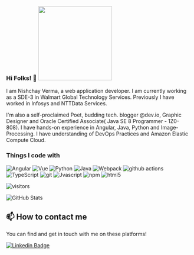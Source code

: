 ### Hi Folks! 👋 <img src="https://github.com/prafulla-codes/sorting-hat/blob/master/pics/ravenclaw_badge.gif" width="200px">

I am Nishchay Verma, a web application developer. I am currently working as a SDE-3 in Walmart Global Technology Services. Previously I have worked in Infosys and NTTData Services.

I'm also a self-proclaimed Poet, budding tech. blogger @dev.io, Graphic Designer and Oracle Certified Associate( Java SE 8 Programmer - 1Z0-808). I have hands-on experience in Angular, Java, Python and Image-Processing. I have understanding of DevOps Practices and Amazon Elastic Compute Cloud.

<h3>Things I code with</h3>
<p>
  <img alt="Angular" src="https://img.shields.io/badge/-Angular-45b8d8?style=flat-square&logo=angular&logoColor=white" />
  <img alt="Vue" src="https://img.shields.io/badge/-Vue.js-yellow" />
  <img alt="Python" src="https://img.shields.io/badge/-Python-13aa52?style=flat-square&logo=python&logoColor=white" />
  <img alt="Java" src="https://img.shields.io/badge/-Java-43853d?style=flat-square&logo=java&logoColor=white" />
  <img alt="Webpack" src="https://img.shields.io/badge/-Webpack-8DD6F9?style=flat-square&logo=webpack&logoColor=white" /> 
  <img alt="github actions" src="https://img.shields.io/badge/-Github_Actions-2088FF?style=flat-square&logo=github-actions&logoColor=white" />
  <img alt="TypeScript" src="https://img.shields.io/badge/-TypeScript-007ACC?style=flat-square&logo=typescript&logoColor=white" />
  <img alt="git" src="https://img.shields.io/badge/-Git-F05032?style=flat-square&logo=git&logoColor=white" />
  <img alt="Jvascript" src="https://img.shields.io/badge/-Javascript-ea2845?style=flat-square&logo=javascript&logoColor=white" />
  <img alt="npm" src="https://img.shields.io/badge/-NPM-CB3837?style=flat-square&logo=npm&logoColor=white" />
  <img alt="html5" src="https://img.shields.io/badge/-HTML5-E34F26?style=flat-square&logo=html5&logoColor=white" />
  </p>

![visitors](https://visitor-badge.laobi.icu/badge?page_id=nishchay7pixels.visitor-badge)

![GitHub Stats](https://github-readme-stats.vercel.app/api?username=nishchay7pixels&show_icons=true)


## 📫 How to contact me

You can find and get in touch with me on these platforms!

[![Linkedin Badge](https://img.shields.io/badge/Nishchay%20Verma-Linkedin-blue?style=for-the-badge&logo=linkedin)](https://www.linkedin.com/in/nishchay-verma-896224126/)
<!-- [![My Website Badge](https://img.shields.io/badge/nishchay7pixels-Website-blue?style=for-the-badge&logo=minutemailer)](https://nishchay7pixels.github.io)
[![My Instagram Badge](https://img.shields.io/badge/nishchay7pixels-Instagram-blue?style=for-the-badge&logo=instagram)](https://www.instagram.com/nishchyaverma) -->
